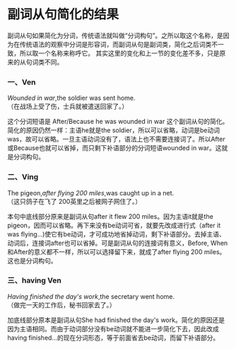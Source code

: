 # 副词从句简化的结果

副词从句如果简化为分词，传统语法就叫做“分词构句”。之所以取这个名称，是因为在传统语法的观察中分词是形容词，而副词从句是副词类，简化之后词类不一致，所以取一个名称来称呼它。 其实这里的变化和上一节的变化差不多，只是原来的从句词类不同。

### 一、Ven

>  
<em>Wounded in war</em>,the soldier was sent home.  
（在战场上受了伤，士兵就被遣送回家了。） 

这个分词短语是 After/Because he was wounded in war 这个副词从句的简化。简化的原因仍然一样：主语he就是the soldier，所以可以省略，动词是be动词was，故可以省略。一旦主语动词没有了，语法上也不需要连接词了。所以After 或Because也就可以省掉，而只剩下补语部分的分词短语wounded in war。这就是分词构句。

### 二、Ving

>  
The pigeon,<em>after flying 200 miles</em>,was caught up in a net.    
（这只鸽子在飞了 200英里之后被网子网住了。）  

本句中底线部分原来是副词从句after it flew 200 miles。因为主语it就是the pigeon，因而可以省略。再下来没有be动词可省，就要先改成进行式（after it was flying...)使它有be动词，才可成功地省掉动词，剩下补语部分。去掉主语、动词后，连接词after也可以省掉。可是副词从句的连接词有意义，Before, When和After的意义都不一样，所以可以选择留下来，就成了after flying 200 miles。这也是分词构句。

### 三、having Ven

>  
<em>Having finished the day's work</em>,the secretary went home.  
（做完一天的工作后，秘书回家去了。）  

加底线部分原本是副词从句She had finished the day's work。简化的原因还是因为主语相同。而由于动词部分没有be动词就不能进一步简化下去，因此改成having finished…的现在分词形态，等于前面省去be动词，而留下补语部分。